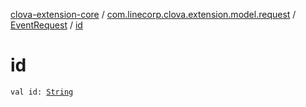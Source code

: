 [clova-extension-core](../../index.md) / [com.linecorp.clova.extension.model.request](../index.md) / [EventRequest](index.md) / [id](./id.md)

# id

`val id: `[`String`](https://kotlinlang.org/api/latest/jvm/stdlib/kotlin/-string/index.html)